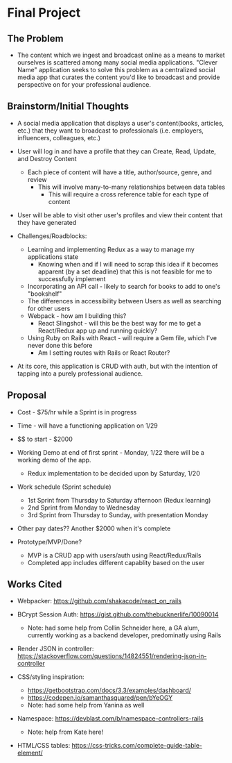 # Final Project

## The Problem



* The content which we ingest and broadcast online as a means to market ourselves is scattered among many social media applications. "Clever Name" application seeks to solve this problem as a centralized social media app that curates the content you'd like to broadcast and provide perspective on for your professional audience.

## Brainstorm/Initial Thoughts

* A social media application that displays a user's content(books, articles, etc.) that they want to broadcast to professionals (i.e. employers, influencers, colleagues, etc.)

* User will log in and have a profile that they can Create, Read, Update, and Destroy Content
    * Each piece of content will have a title, author/source, genre, and review
        * This will involve many-to-many relationships between data tables
            * This will require a cross reference table for each type of content

* User will be able to visit other user's profiles and view their content that they have generated

* Challenges/Roadblocks:
    * Learning and implementing Redux as a way to manage my applications state
        * Knowing when and if I will need to scrap this idea if it becomes apparent (by a set deadline) that this is not feasible for me to successfully implement
    * Incorporating an API call - likely to search for books to add to one's "bookshelf"
    * The differences in accessibility between Users as well as searching for other users
    * Webpack - how am I building this?
        * React Slingshot - will this be the best way for me to get a React/Redux app up and running quickly?
    * Using Ruby on Rails with React - will require a Gem file, which I've never done this before
        * Am I setting routes with Rails or React Router?

* At its core, this application is CRUD with auth, but with the intention of tapping into a purely professional audience.

## Proposal

* Cost - $75/hr while a Sprint is in progress

* Time - will have a functioning application on 1/29

* $$ to start - $2000

* Working Demo at end of first sprint - Monday, 1/22 there will be a working demo of the app.
    * Redux implementation to be decided upon by Saturday, 1/20

* Work schedule (Sprint schedule)
    * 1st Sprint from Thursday to Saturday afternoon (Redux learning)
    * 2nd Sprint from Monday to Wednesday
    * 3rd Sprint from Thursday to Sunday, with presentation Monday

* Other pay dates?? Another $2000 when it's complete

* Prototype/MVP/Done?
    * MVP is a CRUD app with users/auth using React/Redux/Rails
    * Completed app includes different capablity based on the user
    
## Works Cited

* Webpacker: https://github.com/shakacode/react_on_rails

* BCrypt Session Auth: https://gist.github.com/thebucknerlife/10090014
    * Note: had some help from Collin Schneider here, a GA alum, currently working as a backend developer, predominatly using Rails

* Render JSON in controller: https://stackoverflow.com/questions/14824551/rendering-json-in-controller

* CSS/styling inspiration: 
    * https://getbootstrap.com/docs/3.3/examples/dashboard/
    * https://codepen.io/samanthasquared/pen/bYeOGY
    * Note: had some help from Yanina as well

* Namespace: https://devblast.com/b/namespace-controllers-rails
    * Note: help from Kate here!

* HTML/CSS tables: https://css-tricks.com/complete-guide-table-element/

